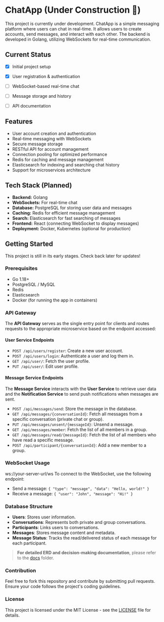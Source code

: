 # ChatApp (Under Construction 🚧)

This project is currently under development. ChatApp is a simple messaging platform where users can chat in real-time. It allows users to create accounts, send messages, and interact with each other. The backend is developed in Golang, utilizing WebSockets for real-time communication. 

## Current Status

- [x] Initial project setup
- [x] User registration & authentication
- [ ] WebSocket-based real-time chat
- [ ] Message storage and history
- [ ] API documentation



## Features

- User account creation and authentication
- Real-time messaging with WebSockets
- Secure message storage
- RESTful API for account management
- Connection pooling for optimized performance
- Redis for caching and message management
- Elasticsearch for indexing and searching chat history
- Support for microservices architecture

## Tech Stack (Planned)

- **Backend:** Golang
- **WebSockets:** For real-time chat
- **Database:** PostgreSQL for storing user data and messages
- **Caching:** Redis for efficient message management
- **Search:** Elasticsearch for fast searching of messages
- **Frontend:** React (connecting WebSocket to display messages)
- **Deployment:** Docker, Kubernetes (optional for production)

## Getting Started

This project is still in its early stages. Check back later for updates!

### Prerequisites

- Go 1.18+
- PostgreSQL / MySQL
- Redis
- Elasticsearch
- Docker (for running the app in containers)


### API Gateway

The **API Gateway** serves as the single entry point for clients and routes requests to the appropriate microservice based on the endpoint accessed:

#### User Service Endpoints

- `POST /api/users/register`: Create a new user account.
- `POST /api/users/login`: Authenticate a user and log them in.
- `GET /api/user/`: Fetch the user profile.
- `PUT /api/user/`: Edit user profile.

#### Message Service Endpoints

The **Message Service** interacts with the **User Service** to retrieve user data and the **Notification Service** to send push notifications when messages are sent.

- `POST /api/messages/send`: Store the message in the database.
- `GET /api/messages/{conversationId}`: Fetch all messages from a specific conversation (private chat or group).
- `PUT /api/messages/unsent/{messageId}`: Unsend a message.
- `GET /api/messages/member`: Fetch the list of all members in a group.
- `GET /api/messages/read/{messageId}`: Fetch the list of all members who have read a specific message.
- `POST /api/participant/{conversationId}`: Add a new member to a group.

### WebSocket Usage
ws://your-server-url/ws
To connect to the WebSocket, use the following endpoint:

- Send a message: `{ "type": "message", "data": "Hello, world!" }`
- Receive a message: `{ "user": "John", "message": "Hi!" }`

### Database Structure

- **Users**: Stores user information.
- **Conversations**: Represents both private and group conversations.
- **Participants**: Links users to conversations.
- **Messages**: Stores message content and metadata.
- **Message Status**: Tracks the read/delivered status of each message for each participant.
> **For detailed ERD and decision-making documentation**, please refer to the [docs](./docs) folder.

### Contribution

Feel free to fork this repository and contribute by submitting pull requests. Ensure your code follows the project's coding guidelines.

### License

This project is licensed under the MIT License - see the [LICENSE](LICENSE) file for details.